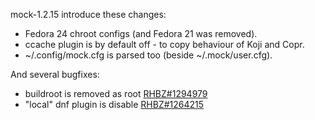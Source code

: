 mock-1.2.15 introduce these changes:

* Fedora 24 chroot configs (and Fedora 21 was removed).
* ccache plugin is by default off - to copy behaviour of Koji and Copr.
* ~/.config/mock.cfg is parsed too (beside ~/.mock/user.cfg).

And several bugfixes:
* buildroot is removed as root [RHBZ#1294979](http://bugzilla.redhat.com/bugzilla/show_bug.cgi?id=1294979)
* "local" dnf plugin is disable [RHBZ#1264215](http://bugzilla.redhat.com/bugzilla/show_bug.cgi?id=1264215)
